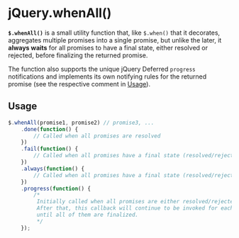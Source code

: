 # jQuery.whenAll()

**`$.whenAll()`** is a small utility function that, like `$.when()` that it decorates,
aggregates multiple promises into a single promise, but unlike the later, it **always waits** for all promises
to have a final state, either resolved or rejected, before finalizing the returned promise.

The function also supports the unique jQuery Deferred `progress` notifications and implements its own notifying rules
for the returned promise (see the respective comment in [Usage](#usage)).

## Usage

```js
$.whenAll(promise1, promise2) // promise3, ...
	.done(function() {
		// Called when all promises are resolved
	})
	.fail(function() {
		// Called when all promises have a final state (resolved/rejected), and at least one of them is rejected
	})
	.always(function() {
		// Called when all promises have a final state (resolved/rejected)
	})
	.progress(function() {
		/*
		 Initially called when all promises are either resolved/rejected/notified a "progress" by deferred.notify().
		 After that, this callback will continue to be invoked for each individual pending promise "progress" notification,
		 until all of them are finalized.
		 */
	});
```